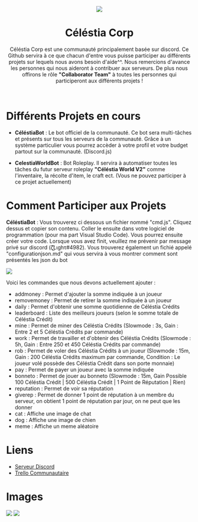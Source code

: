 <center>
<img src="https://cdn.discordapp.com/attachments/498430350398062593/581912161589133342/Copie_de_Objectif_250_Membres.png">
  
  # **Céléstia Corp**

Céléstia Corp est une communauté principalement basée sur discord.
Ce Github servira à ce que chacun d'entre vous puisse participer au différents projets sur lequels nous avons besoin d'aide^^.
Nous remercions d'avance les personnes qui nous aideront à contribuer aux serveurs. 
De plus nous offirons le rôle **"Collaborator Team"** à toutes les personnes qui participeront aux différents projets !

</center>

<br>

# Différents Projets en cours

* __CéléstiaBot__ : Le bot officiel de la communauté. Ce bot sera multi-tâches et présents sur tous les serveurs de la communauté. Grâce à un système particulier vous pourrez accèder à votre profil et votre budget partout sur la communauté. (Discord.js)

* __CelestiaWorldBot__ : Bot Roleplay. Il servira à automatiser toutes les tâches du futur serveur roleplay **"Céléstia World V2"** comme l'inventaire, la récolte d'item, le craft ect. (Vous ne pouvez participer à ce projet actuellement)

# Comment Participer aux Projets

__CéléstiaBot__ : Vous trouverez ci dessous un fichier nommé "cmd.js". Cliquez dessus et copier son contenu. Coller le ensuite dans votre logiciel de programmation (pour ma part Visual Studio Code). Vous pourrez ensuite créer votre code. Lorsque vous avez finit, veuillez me prévenir par message privé sur discord (ζ͜͡Lιghτ#4982). Vous trouverez également un fichié appelé "configurationjson.md" qui vous servira à vous montrer comment sont présentés les json du bot

![](https://cdn.discordapp.com/attachments/419076124727967744/585823432533344267/unknown.png)

Voici les commandes que nous devons actuellement ajouter :

* addmoney : Permet d'ajouter la somme indiquée à un joueur
* removemoney : Permet de retirer la somme indiquée à un joueur
* daily : Permet d'obtenir une somme quotidienne de Céléstia Crédits
* leaderboard : Liste des meilleurs joueurs (selon le somme totale de Céléstia Crédit)
* mine : Permet de miner des Céléstia Crédits (Slowmode : 3s, Gain : Entre 2 et 5 Céléstia Crédits par commande)
* work : Permet de travailler et d'obtenir des Céléstia Crédits (Slowmode : 5h, Gain : Entre 250 et 450 Céléstia Crédits par commande)
* rob : Permet de voler des Céléstia Crédits à un joueur (Slowmode : 15m, Gain : 200 Céléstia Crédits maximum par commande, Condition : Le joueur volé possède des Céléstia Crédit dans son porte monnaie)
* pay : Permet de payer un joueur avec la somme indiquée
* bonneto : Permet de jouer au bonneto (Slowmode : 15m, Gain Possible 100 Céléstia Crédit | 500 Céléstia Crédit | 1 Point de Réputation | Rien)
* reputation : Permet de voir sa réputation
* giverep : Permet de donner 1 point de réputation à un membre du serveur, on obtient 1 point de réputation par jour, on ne peut que les donner
* cat : Affiche une image de chat
* dog : Affiche une image de chien
* meme : Affiche un meme aléatoire

# Liens

* [Serveur Discord](https://discord.gg/MYcuAuF)
* [Trello Communautaire](https://trello.com/b/VYNFQtsx/taches-c%C3%A9l%C3%A9stia-corp)

# Images

![](https://cdn.discordapp.com/attachments/419076124727967744/585825050146635797/CelestiaBot_V2_Logo.png)
![](https://cdn.discordapp.com/attachments/419076124727967744/585825722837499904/unknown.png)
